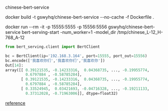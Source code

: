 
chinese-bert-service

docker build -t gswyhq/chinese-bert-service --no-cache -f Dockerfile .

docker run --rm -it -p 15555:5555 -p 15556:5556 gswyhq/chinese-bert-service bert-serving-start -num_worker=1 -model_dir /tmp/chinese_L-12_H-768_A-12

```python
from bert_serving.client import BertClient

bc = BertClient(ip='192.168.3.164', port=15555, port_out=15556)
bc.encode(['我喜欢你们','我喜欢你们','我喜欢你'])
Out[14]: 
array([[ 0.39121535, -0.14233316,  0.04368735, ..., -0.19955774,
         0.6797884 , -0.58785284],
       [ 0.39121535, -0.14233316,  0.04368735, ..., -0.19955774,
         0.6797884 , -0.58785284],
       [ 0.33524945,  0.03421693, -0.04716328, ..., -0.19211133,
         0.37312028, -0.71963006]], dtype=float32)

```

[reference](https://github.com/hanxiao/bert-as-service.git)

